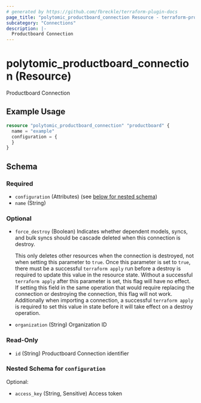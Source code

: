 ```yaml
---
# generated by https://github.com/fbreckle/terraform-plugin-docs
page_title: "polytomic_productboard_connection Resource - terraform-provider-polytomic"
subcategory: "Connections"
description: |-
  Productboard Connection
---
```


# polytomic_productboard_connection (Resource)

Productboard Connection

## Example Usage

```terraform
resource "polytomic_productboard_connection" "productboard" {
  name = "example"
  configuration = {
  }
}
```

<!-- schema generated by tfplugindocs -->
## Schema

### Required

- `configuration` (Attributes) (see [below for nested schema](#nestedatt--configuration))
- `name` (String)

### Optional

- `force_destroy` (Boolean) Indicates whether dependent models, syncs, and bulk syncs should be cascade
deleted when this connection is destroy.

  This only deletes other resources when the connection is destroyed, not when
setting this parameter to `true`. Once this parameter is set to `true`, there
must be a successful `terraform apply` run before a destroy is required to
update this value in the resource state. Without a successful `terraform apply`
after this parameter is set, this flag will have no effect. If setting this
field in the same operation that would require replacing the connection or
destroying the connection, this flag will not work. Additionally when importing
a connection, a successful `terraform apply` is required to set this value in
state before it will take effect on a destroy operation.
- `organization` (String) Organization ID

### Read-Only

- `id` (String) Productboard Connection identifier

<a id="nestedatt--configuration"></a>
### Nested Schema for `configuration`

Optional:

- `access_key` (String, Sensitive) Access token


